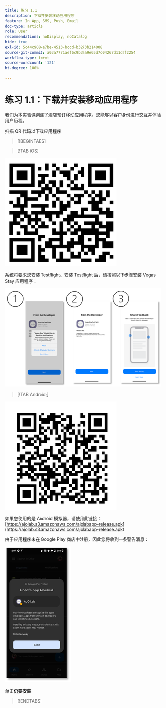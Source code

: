 ```yaml
---
title: 练习 1.1
description: 下载并安装移动应用程序
feature: In App, SMS, Push, Email
doc-type: article
role: User
recommendations: noDisplay, noCatalog
hide: true
exl-id: 5c44c908-e7be-4513-bccd-b3273b214008
source-git-commit: a03a7771aef6c9b3aa9e65d7c04267d11daf2254
workflow-type: tm+mt
source-wordcount: '121'
ht-degree: 100%

---
```


# 练习 1.1：下载并安装移动应用程序

我们为本实验课创建了酒店预订移动应用程序。您能够以客户身份进行交互并体验用户历程。

扫描 QR 代码以下载应用程序

>[!BEGINTABS]

>[!TAB iOS]

![用于 iOS 的 QR 代码](/help/assets/lab731-ios-qr-code.png)

系统将要求您安装 Testflight。安装 Testflight 后，请按照以下步骤安装 Vegas Stay 应用程序：

![iOS 安装步骤](/help/assets/lab731-install-ios.png)

>[!TAB Android;]

![适用于 Android 的 QR 代码](/help/assets/lab731-android-qr-code.png)

如果您使用的是 Android 模拟器，请使用此链接： [https://ajolab.s3.amazonaws.com/ajolabapp-release.apk](https://ajolab.s3.amazonaws.com/ajolabapp-release.apk)

由于应用程序未在 Google Play 商店中注册，因此您将收到一条警告消息：

![Android 警告屏幕](/help/assets/lab731-install-android.png)

单击&#x200B;**仍要安装**

>[!ENDTABS]
